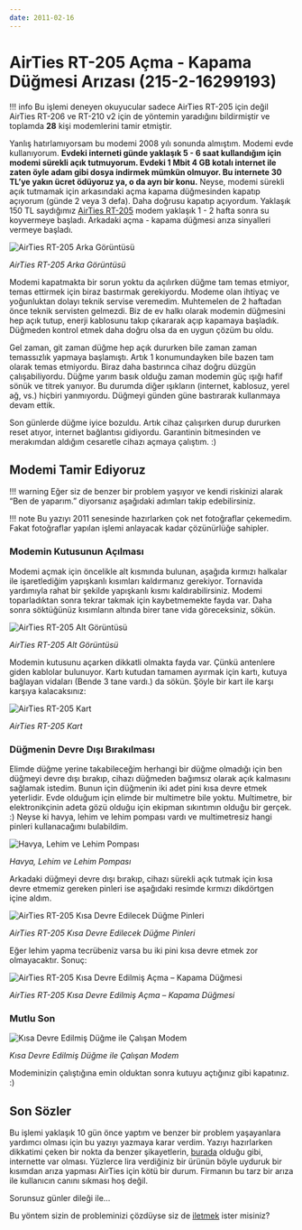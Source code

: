 ```yaml
---
date: 2011-02-16
---
```

# AirTies RT-205 Açma - Kapama Düğmesi Arızası (215-2-16299193)

!!! info
    Bu işlemi deneyen okuyucular sadece AirTies RT-205 için değil AirTies RT-206 ve RT-210 v2 için de yöntemin yaradığını bildirmiştir ve toplamda **28** kişi modemlerini tamir etmiştir.

Yanlış hatırlamıyorsam bu modemi 2008 yılı sonunda almıştım. Modemi evde kullanıyorum. **Evdeki interneti günde yaklaşık 5 - 6 saat kullandığım için modemi sürekli açık tutmuyorum. Evdeki 1 Mbit 4 GB kotalı internet ile zaten öyle adam gibi dosya indirmek mümkün olmuyor. Bu internete 30 TL’ye yakın ücret ödüyoruz ya, o da ayrı bir konu.** Neyse, modemi sürekli açık tutmamak için arkasındaki açma kapama düğmesinden kapatıp açıyorum (günde 2 veya 3 defa). Daha doğrusu kapatıp açıyordum. Yaklaşık 150 TL saydığımız [AirTies RT-205](http://www.airties.com/product-details.asp?pn=RT-205&amp;dil=tr) modem yaklaşık 1 - 2 hafta sonra su koyvermeye başladı. Arkadaki açma - kapama düğmesi arıza sinyalleri vermeye başladı.

![AirTies RT-205 Arka Görüntüsü](/img/kb/215-2-16299193-a.jpg)

*AirTies RT-205 Arka Görüntüsü*

Modemi kapatmakta bir sorun yoktu da açılırken düğme tam temas etmiyor, temas ettirmek için biraz bastırmak gerekiyordu. Modeme olan ihtiyaç ve yoğunluktan dolayı teknik servise veremedim. Muhtemelen de 2 haftadan önce teknik servisten gelmezdi. Biz de ev halkı olarak modemin düğmesini hep açık tutup, enerji kablosunu takıp çıkararak açıp kapamaya başladık. Düğmeden kontrol etmek daha doğru olsa da en uygun çözüm bu oldu.

Gel zaman, git zaman düğme hep açık dururken bile zaman zaman temassızlık yapmaya başlamıştı. Artık 1 konumundayken bile bazen tam olarak temas etmiyordu. Biraz daha bastırınca cihaz doğru düzgün çalışabiliyordu. Düğme yarım basık olduğu zaman modemin güç ışığı hafif sönük ve titrek yanıyor. Bu durumda diğer ışıkların (internet, kablosuz, yerel ağ, vs.) hiçbiri yanmıyordu. Düğmeyi günden güne bastırarak kullanmaya devam ettik.

Son günlerde düğme iyice bozuldu. Artık cihaz çalışırken durup dururken reset atıyor, internet bağlantısı gidiyordu. Garantinin bitmesinden ve merakımdan aldığım cesaretle cihazı açmaya çalıştım. :)

## Modemi Tamir Ediyoruz

!!! warning
    Eğer siz de benzer bir problem yaşıyor ve kendi riskinizi alarak “Ben de yaparım.” diyorsanız aşağıdaki adımları takip edebilirsiniz.

!!! note
    Bu yazıyı 2011 senesinde hazırlarken çok net fotoğraflar çekemedim. Fakat fotoğraflar yapılan işlemi anlayacak kadar çözünürlüğe sahipler.

### Modemin Kutusunun Açılması

Modemi açmak için öncelikle alt kısmında bulunan, aşağıda kırmızı halkalar ile işaretlediğim yapışkanlı kısımları kaldırmanız gerekiyor. Tornavida yardımıyla rahat bir şekilde yapışkanlı kısmı kaldırabilirsiniz. Modemi toparladıktan sonra tekrar takmak için kaybetmemekte fayda var. Daha sonra söktüğünüz kısımların altında birer tane vida göreceksiniz, sökün.

![AirTies RT-205 Alt Görüntüsü](/img/kb/215-2-16299193-b.jpg)

*AirTies RT-205 Alt Görüntüsü*

Modemin kutusunu açarken dikkatli olmakta fayda var. Çünkü antenlere giden kablolar bulunuyor. Kartı kutudan tamamen ayırmak için kartı, kutuya bağlayan vidaları (Bende 3 tane vardı.) da sökün. Şöyle bir kart ile karşı karşıya kalacaksınız:

![AirTies RT-205 Kart](/img/kb/215-2-16299193-c.jpg)

*AirTies RT-205 Kart*

### Düğmenin Devre Dışı Bırakılması

Elimde düğme yerine takabileceğim herhangi bir düğme olmadığı için ben düğmeyi devre dışı bırakıp, cihazı düğmeden bağımsız olarak açık kalmasını sağlamak istedim. Bunun için düğmenin iki adet pini kısa devre etmek yeterlidir. Evde olduğum için elimde bir multimetre bile yoktu. Multimetre, bir elektronikçinin adeta gözü olduğu için ekipman sıkıntımın olduğu bir gerçek. :) Neyse ki havya, lehim ve lehim pompası vardı ve multimetresiz hangi pinleri kullanacağımı bulabildim.

![Havya, Lehim ve Lehim Pompası](/img/kb/215-2-16299193-d.jpg)

*Havya, Lehim ve Lehim Pompası*

Arkadaki düğmeyi devre dışı bırakıp, cihazı sürekli açık tutmak için kısa devre etmemiz gereken pinleri ise aşağıdaki resimde kırmızı dikdörtgen içine aldım.

![AirTies RT-205 Kısa Devre Edilecek Düğme Pinleri](/img/kb/215-2-16299193-e.jpg)

*AirTies RT-205 Kısa Devre Edilecek Düğme Pinleri*

Eğer lehim yapma tecrübeniz varsa bu iki pini kısa devre etmek zor olmayacaktır. Sonuç:

![AirTies RT-205 Kısa Devre Edilmiş Açma – Kapama Düğmesi](/img/kb/215-2-16299193-f.jpg)

*AirTies RT-205 Kısa Devre Edilmiş Açma – Kapama Düğmesi*

### Mutlu Son

![Kısa Devre Edilmiş Düğme ile Çalışan Modem](/img/kb/215-2-16299193-g.jpg)

*Kısa Devre Edilmiş Düğme ile Çalışan Modem*

Modeminizin çalıştığına emin olduktan sonra kutuyu açtığınız gibi kapatınız. :)

## Son Sözler

Bu işlemi yaklaşık 10 gün önce yaptım ve benzer bir problem yaşayanlara yardımcı olması için bu yazıyı yazmaya karar verdim. Yazıyı hazırlarken dikkatimi çeken bir nokta da benzer şikayetlerin, [burada](http://www.sikayetvar.com/sikayet/no/772246/g/AIRTIES+Arizali+Cihazini+Onarmiyor!) olduğu gibi, internette var olması. Yüzlerce lira verdiğiniz bir ürünün böyle uyduruk bir kısımdan arıza yapması AirTies için kötü bir durum. Firmanın bu tarz bir arıza ile kullanıcın canını sıkması hoş değil.

Sorunsuz günler dileği ile…

Bu yöntem sizin de probleminizi çözdüyse siz de [iletmek](../../contact.md) ister misiniz?
